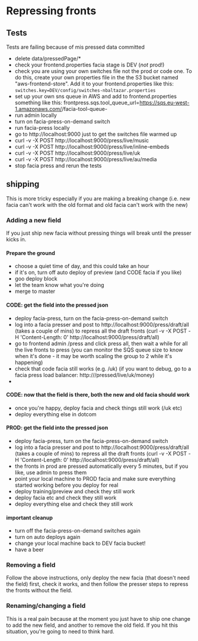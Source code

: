 # Repressing fronts

## Tests
Tests are failing because of mis pressed data committed
* delete data/pressedPage/*
* check your frontend.properties facia stage is DEV (*not* prod!)
* check you are using your own switches file not the prod or code one. To do this, create your own properties file in the the S3 bucket named "aws-frontend-store". Add it to your frontend.properties like this: `switches.key=DEV/config/switches-nbaltazar.properties`
* set up your own sns queue in AWS and add to frontend.properties something like this: frontpress.sqs.tool_queue_url=https://sqs.eu-west-1.amazonaws.com/<id-here>/facia-tool-queue-<your name here>
* run admin locally
* turn on facia-press-on-demand switch
* run facia-press locally
* go to http://localhost:9000 just to get the switches file warmed up
* curl -v -X POST http://localhost:9000/press/live/music
* curl -v -X POST http://localhost:9000/press/live/inline-embeds
* curl -v -X POST http://localhost:9000/press/live/uk
* curl -v -X POST http://localhost:9000/press/live/au/media
* stop facia press and rerun the tests

## shipping
This is more tricky especially if you are making a breaking change (i.e. new facia can't work with the old format and old facia can't work with the new)

### Adding a new field
If you just ship new facia without pressing things will break until the presser kicks in.

#### Prepare the ground
* choose a quiet time of day, and this could take an hour
* if it's on, turn off auto deploy of preview (and CODE facia if you like)
* goo deploy block
* let the team know what you're doing
* merge to master

#### CODE: get the field into the pressed json
* deploy facia-press, turn on the facia-press-on-demand switch
* log into a facia presser and post to http://localhost:9000/press/draft/all (takes a couple of mins) to repress all the draft fronts (curl -v -X POST -H 'Content-Length: 0' http://localhost:9000/press/draft/all)
* go to frontend admin /press and click press all, then wait a while for all the live fronts to press (you can monitor the SQS queue size to know when it's done - it may be worth scaling the group to 2 while it's happening)
* check that code facia still works (e.g. /uk) (if you want to debug, go to a facia press load balancer: http://<frontend-faciapre-elb>/pressed/live/uk/money)
* 
#### CODE: now that the field is there, both the new and old facia should work
* once you're happy, deploy facia and check things still work (/uk etc)
* deploy everything else in dotcom

#### PROD: get the field into the pressed json
* deploy facia-press, turn on the facia-press-on-demand switch
* log into a facia presser and post to http://localhost:9000/press/draft/all (takes a couple of mins) to repress all the draft fronts (curl -v -X POST -H 'Content-Length: 0' http://localhost:9000/press/draft/all)
* the fronts in prod are pressed automatically every 5 minutes, but if you like, use admin to press them
* point your local machine to PROD facia and make sure everything started working before you deploy for real
* deploy training/preview and check they still work
* deploy facia etc and check they still work
* deploy everything else and check they still work

#### important cleanup
* turn off the facia-press-on-demand switches again
* turn on auto deploys again
* change your local machine back to DEV facia bucket!
* have a beer

### Removing a field
Follow the above instructions, only deploy the new facia (that doesn't need the field) first, check it works, and then follow the presser steps to repress the fronts without the field.

### Renaming/changing a field
This is a real pain because at the moment you just have to ship one change to add the new field, and another to remove the old field.  If you hit this situation, you're going to need to think hard.
